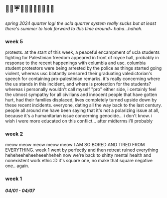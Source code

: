 ## 🌱🍃☔🌈🚆🦋💐🌷🐇🌼🐝

*spring 2024 quarter log! the ucla quarter system really sucks but at least there's summer to look forward to this time around~ haha...hahah.*

### week 5
protests. at the start of this week, a peaceful encampment of ucla students fighting for Palestinian freedom appeared in front of royce hall, probably in response to the recent happenings with columbia and usc. columbia student protestors were being arrested by the police as things started going violent, whereas usc blatantly censored their graduating valedictorian's speech for containing pro-palestinian remarks. it's really concerning where the us stands in this incident, and where is protection for the students? whereas i personally wouldn't call myself "pro" either side, i certainly feel the utmost sympathy for all civilians and innocent people that have gotten hurt, had their families displaced, lives completely turned upside down by these recent incidents. everyone, dating all the way back to the last century. people all around me have been saying that it's not a polarizing issue at all, because it's a humanitarian issue concerning genocide... i don't know. i wish i were more educated on this conflict... after midterms i'll probably

### week 2
meow meow meow meow meow I AM SO BORED AND TIRED FROM EVERYTHING. week 1 went by perfectly and then retreat ruined everything heheheeheheeheeehheheh now we're back to shitty mental health and nonexistent work ethic :D it's square one, no make that square negative one.. again.

### week 1
##### 04/01 - 04/07
